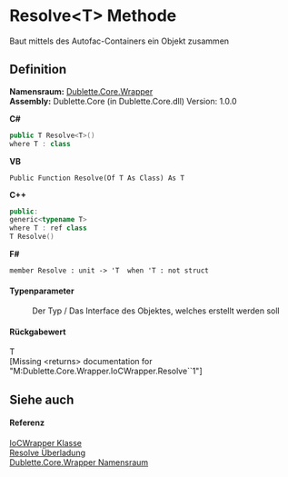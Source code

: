 # Resolve&lt;T&gt; Methode


Baut mittels des Autofac-Containers ein Objekt zusammen



## Definition
**Namensraum:** <a href="N_Dublette_Core_Wrapper.md">Dublette.Core.Wrapper</a>  
**Assembly:** Dublette.Core (in Dublette.Core.dll) Version: 1.0.0

**C#**
``` C#
public T Resolve<T>()
where T : class

```
**VB**
``` VB
Public Function Resolve(Of T As Class) As T
```
**C++**
``` C++
public:
generic<typename T>
where T : ref class
T Resolve()
```
**F#**
``` F#
member Resolve : unit -> 'T  when 'T : not struct
```



#### Typenparameter
<dl><dt /><dd>Der Typ / Das Interface des Objektes, welches erstellt werden soll</dd></dl>

#### Rückgabewert
T  
\[Missing &lt;returns&gt; documentation for "M:Dublette.Core.Wrapper.IoCWrapper.Resolve``1"\]

## Siehe auch


#### Referenz
<a href="T_Dublette_Core_Wrapper_IoCWrapper.md">IoCWrapper Klasse</a>  
<a href="Overload_Dublette_Core_Wrapper_IoCWrapper_Resolve.md">Resolve Überladung</a>  
<a href="N_Dublette_Core_Wrapper.md">Dublette.Core.Wrapper Namensraum</a>  
